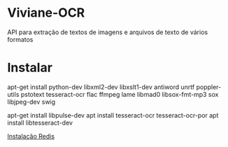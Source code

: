 # Viviane-OCR
API para extração de textos de imagens e arquivos de texto de vários formatos

# Instalar
  apt-get install python-dev libxml2-dev libxslt1-dev antiword unrtf poppler-utils pstotext tesseract-ocr flac ffmpeg lame libmad0 libsox-fmt-mp3 sox libjpeg-dev swig

  apt-get install libpulse-dev
  apt install tesseract-ocr tesseract-ocr-por
  apt install libtesseract-dev

[Instalação Redis](https://www.digitalocean.com/community/tutorials/how-to-install-and-configure-redis-on-ubuntu-16-04)